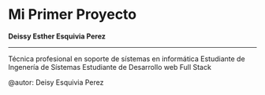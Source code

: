 # Mi Primer Proyecto

**Deissy Esther Esquivia Perez**
- - -
Técnica profesional en soporte de sístemas en informática
Estudiante de Ingenería de Sístemas
Estudiante de Desarrollo web Full Stack

@autor: Deisy Esquivia Perez
